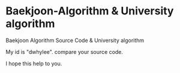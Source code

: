 # Baekjoon-Algorithm & University algorithm
Baekjoon Algorithm Source Code & University algorithm

My id is "dwhylee". compare your source code.

I hope this help to you.

